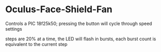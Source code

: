 # Oculus-Face-Shield-Fan

Controls a PIC 18f25k50; pressing the button will cycle through speed settings

steps are 20% at a time, the LED will flash in bursts, each burst count is equivalent to the current step
